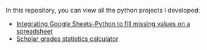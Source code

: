In this repository, you can view all the python projects I developed:

- <a href="https://github.com/BrunoGallani/case_tunts.rocks">Integrating Google Sheets-Python to fill missing values on a spreadsheet</a>
- <a href = "./calculadora_estatistica_notas_escolares.py">Scholar grades statistics calculator</a>
